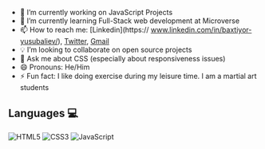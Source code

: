 
- 🔭 I’m currently working on JavaScript Projects
- 🌱 I’m currently learning Full-Stack web development at Microverse
- 📫 How to reach me: [Linkedin](https:// www.linkedin.com/in/baxtiyor-yusubaliev/), [Twitter](https://twitter.com/@BaxtiyorDev ), [Gmail](harhil46gmail.com)
- 💡 I’m looking to collaborate on open source projects
- 💬 Ask me about CSS (especially about responsiveness issues)
- 😄 Pronouns: He/Him
- ⚡ Fun fact: I like doing exercise during my leisure time. I am a martial art students

## Languages 💻
![HTML5](https://img.icons8.com/color/2x/html-5.png) ![CSS3](https://img.icons8.com/color/2x/css3.png) ![JavaScript](https://img.icons8.com/fluency/2x/javascript.png)

